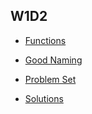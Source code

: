 ## W1D2

+ [Functions][functions]
+ [Good Naming][good-naming]


+ [Problem Set][problems-w1d2]
+ [Solutions][solutions-w1d2]

[functions]: ./notes/functions.md
[good-naming]: ./notes/good_naming.md
[problems-w1d2]: ./problems/problem_set.md
[solutions-w1d2]: ./problems/solution.js

